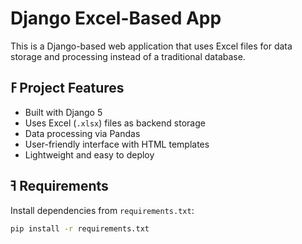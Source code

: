 # Django Excel-Based App

This is a Django-based web application that uses Excel files for data storage and processing instead of a traditional database.

## ߓ Project Features

- Built with Django 5
- Uses Excel (`.xlsx`) files as backend storage
- Data processing via Pandas
- User-friendly interface with HTML templates
- Lightweight and easy to deploy

## ߔ Requirements

Install dependencies from `requirements.txt`:

```bash
pip install -r requirements.txt
